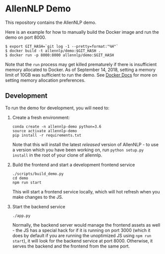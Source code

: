 # AllenNLP Demo

This repository contains the AllenNLP demo.

Here is an example for how to manually build the Docker image and run the demo on port 8000.

```
$ export GIT_HASH=`git log -1 --pretty=format:"%H"`
$ docker build -t allennlp/demo:$GIT_HASH .
$ docker run -p 8000:8000 allennlp/demo:$GIT_HASH
```

Note that the `run` process may get killed prematurely if there is insufficient memory allocated to Docker. As of September 14, 2018, setting a memory limit of 10GB was sufficient to run the demo. See [Docker Docs](https://docs.docker.com/docker-for-mac/#advanced) for more on setting memory allocation preferences.

## Development

To run the demo for development, you will need to:

1. Create a fresh environment:

    ```
    conda create -n allennlp-demo python=3.6
    source activate allennlp-demo
    pip install -r requirements.txt
    ```

    Note that this will install the latest _released_ version of AllenNLP - to use a version which you have been working on, run `python setup.py install` in the root of your clone of allennlp.

2. Build the frontend and start a development frontend service

    ```
    ./scripts/build_demo.py
    cd demo
    npm run start
    ```

    This will start a frontend service locally, which will hot refresh when you make changes to the JS.

3. Start the backend service

    ```
    ./app.py
    ```

    Normally, the backend server would manage the frontend assets as well - the JS has a special hack for if it is running on port 3000 (which it does by default if you are running the unoptimized JS using `npm run start`), it will look for the backend service at port 8000. Otherwise, it serves the backend and the frontend from the same port.
